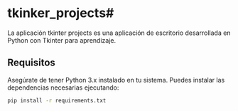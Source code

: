 # tkinker_projects# 

La aplicación tkinter projects es una aplicación de escritorio desarrollada en Python con Tkinter para aprendizaje. 
 
## Requisitos

Asegúrate de tener Python 3.x instalado en tu sistema. Puedes instalar las dependencias necesarias ejecutando:

```bash
pip install -r requirements.txt
```